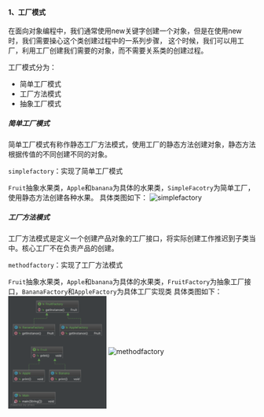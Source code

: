 #### 1、工厂模式

在面向对象编程中，我们通常使用new关键字创建一个对象，但是在使用new 时，我们需要操心这个类创建过程中的一系列步骤，
这个时候，我们可以用工厂，利用工厂创建我们需要的对象，而不需要关系类的创建过程。

工厂模式分为：
* 简单工厂模式
* 工厂方法模式
* 抽象工厂模式

##### 简单工厂模式
简单工厂模式有称作静态工厂方法模式，使用工厂的静态方法创建对象，静态方法根据传值的不同创建不同的对象。

`simplefactory`：实现了简单工厂模式

`Fruit`抽象水果类，`Apple`和`banana`为具体的水果类，`SimpleFacotry`为简单工厂，使用静态方法创建各种水果。
具体类图如下：
![simplefactory](simplefactory.png=400x500)

##### 工厂方法模式
工厂方法模式是定义一个创建产品对象的工厂接口，将实际创建工作推迟到子类当中。核心工厂不在负责产品的创建。

`methodfactory`：实现了工厂方法模式

`Fruit`抽象水果类，`Apple`和`banana`为具体的水果类，`FruitFactory`为抽象工厂接口，`BananaFactory`和`AppleFactory`为具体工厂实现类
具体类图如下：
<img src="methodfactory.png" width="200" hegiht="313" align=center />
![methodfactory](methodfactory.png=400x500)

